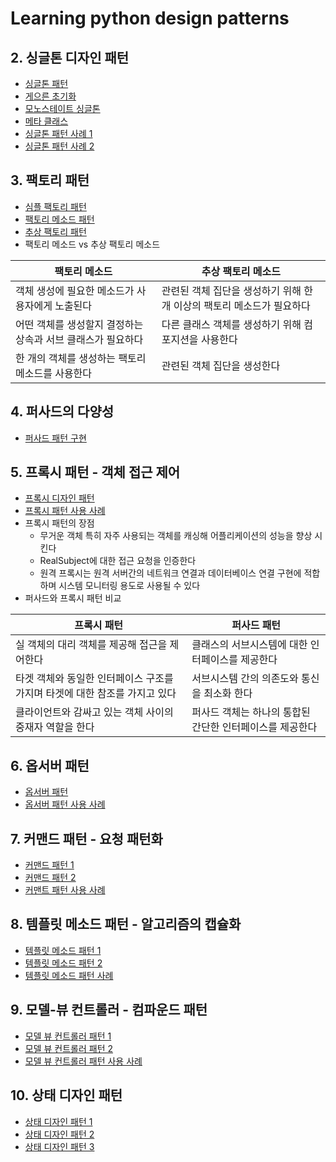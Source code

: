 # Learning python design patterns

## 2. 싱글톤 디자인 패턴
* [싱글톤 패턴](./chapter2/1_singleton.py)
* [게으른 초기화](./chapter2/2_lazy_initialization.py)
* [모노스테이트 싱글톤](./chapter2/3_monostate_singletone.py)
* [메타 클래스](./chapter2/4_meta_class.py)
* [싱글톤 패턴 사례 1](./chapter2/5_singleton_1.py)
* [싱글톤 패턴 사례 2](./chapter2/6_singleton_2.py)

## 3. 팩토리 패턴
* [심플 팩토리 패턴](./chaper3/1_simple_factory.py)
* [팩토리 메소드 패턴](./chaper3/2_factory_method.py)
* [추상 팩토리 패턴](./chaper3/3_abstract_factory.py)
* 팩토리 메소드 vs 추상 팩토리 메소드

| 팩토리 메소드 | 추상 팩토리 메소드 |
|---|---|
| 객체 생성에 필요한 메소드가 사용자에게 노출된다 | 관련된 객체 집단을 생성하기 위해 한 개 이상의 팩토리 메소드가 필요하다 |
| 어떤 객체를 생성할지 결정하는 상속과 서브 클래스가 필요하다 | 다른 클래스 객체를 생성하기 위해 컴포지션을 사용한다 |
| 한 개의 객체를 생성하는 팩토리 메소드를 사용한다 | 관련된 객체 집단을 생성한다 |

## 4. 퍼사드의 다양성
* [퍼사드 패턴 구현](chapter4/1_pacod_pattern.py)

## 5. 프록시 패턴 - 객체 접근 제어
* [프록시 디자인 패턴](chapter5/1_proxy_pattern.py)
* [프록시 패턴 사용 사례](chapter5/2_proxy_pattern.py)
* 프록시 패턴의 장점
  * 무거운 객체 특히 자주 사용되는 객체를 캐싱해 어플리케이션의 성능을 향상 시킨다
  * RealSubject에 대한 접근 요청을 인증한다
  * 원격 프록시는 원격 서버간의 네트워크 연결과 데이터베이스 연결 구현에 적합하며 시스템 모니터링 용도로 사용될 수 있다
* 퍼사드와 프록시 패턴 비교

| 프록시 패턴 | 퍼사드 패턴 |
|---|---|
| 실 객체의 대리 객체를 제공해 접근을 제어한다 | 클래스의 서브시스템에 대한 인터페이스를 제공한다 |
| 타겟 객체와 동일한 인터페이스 구조를 가지며 타겟에 대한 참조를 가지고 있다 | 서브시스템 간의 의존도와 통신을 최소화 한다 |
| 클라이언트와 감싸고 있는 객체 사이의 중재자 역할을 한다 | 퍼사드 객체는 하나의 통합된 간단한 인터페이스를 제공한다 |

## 6. 옵서버 패턴
* [옵서버 패턴](chapter6/1_observer_pattern.py)
* [옵서버 패턴 사용 사례](chapter6/2_observer_pattern.py)

## 7. 커맨드 패턴 - 요청 패턴화
* [커맨드 패턴 1](chapter7/1_command_pattern.py)
* [커맨드 패턴 2](chapter7/2_command_pattern.py)
* [커맨트 패턴 사용 사례](chapter7/3_command_pattern.py)

## 8. 템플릿 메소드 패턴 - 알고리즘의 캡슐화
* [템플릿 메소드 패턴 1](chapter8/1_template_method.py)
* [템플릿 메소드 패턴 2](chapter8/2_template_method.py)
* [템플릿 메소드 패턴 사례](chapter8/3_template_method.py)

## 9. 모델-뷰 컨트롤러 - 컴파운드 패턴
* [모델 뷰 컨트롤러 패턴 1](chapter9/1_mvc_pattern.py)
* [모델 뷰 컨트롤러 패턴 2](chapter9/2_mvc_pattern.py)
* [모델 뷰 컨트롤러 패턴 사용 사례](chapter9/mvc_pattern/web_app.py)

## 10. 상태 디자인 패턴
* [상태 디자인 패턴 1](chapter10/1_objects_for_states_pattern.py)
* [상태 디자인 패턴 2](chapter10/2_objects_for_states_pattern.py)
* [상태 디자인 패턴 3](chapter10/3_objects_for_states_pattern.py)
